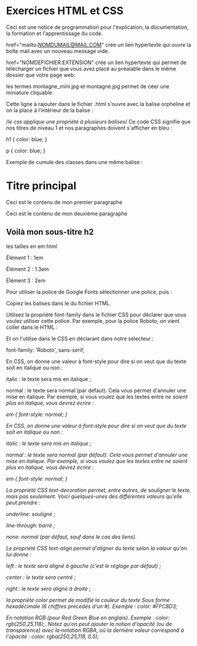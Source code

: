 # Exercices HTML et CSS

Ceci est une notice de programmation pour l'explication, la documentation, la formation et l'apprentissage du code.

href="mailto:NOMDUMAIL@MAIL.COM" crée un lien hypertexte qui ouvre la boîte mail avec un nouveau message vide.

href="NOMDEFICHIER.EXTENSION" crée un lien hypertexte qui permet de télécharger un fichier que vous avez placé au préalable dans le même dossier que votre page web.

les termes montagne_mini.jpg et montagne.jpg permet de céer une miniature cliquable

 <!--les balises li, ul, ol sert à baliser et insérer des éléments dans une liste -->

Cette ligne à rajouter dans le fichier .html s'ouvre avec la balise orpheline <link> et on la place à l'intérieur de la balise <head> </head> :

<head>
    <meta charset="utf-8">
    <title>Ma page</title>
    <link href="style.css" rel="stylesheet">
</head>

/_le css applique une propriété à plusieurs balises_/
Ce code CSS signifie que nos titres de niveau 1 et nos paragraphes doivent s'afficher en bleu :

h1 {
color: blue;
}

p {
color: blue;
}

Exemple de cumule des classes dans une même balise :

<body>
    <h1>Titre principal</h1>
    <p>Ceci est le contenu de mon premier paragraphe</p>
    <p class="ma-classe grand-texte">Ceci est le contenu de mon deuxième paragraphe</p>
    <h2 class="grand-texte">Voilà mon sous-titre h2</h2>
</body>

les tailles en em html

<p class="elem1">Élément 1 : 1em</p>
<p class="elem2">Élément 2 : 1.3em</p>
<p class="elem3">Élément 3 : 2em</p>

Pour utiliser la police de Google Fonts sélectionner une police, puis :

Copiez les balises <link> dans le <head> </head> du fichier HTML.

Utilisez la propriété font-family dans le fichier CSS pour déclarer que vous voulez utiliser cette police. Par exemple, pour la police Roboto, on vient coller dans le HTML :

<link rel="preconnect" href="https://fonts.googleapis.com">
<link rel="preconnect" href="https://fonts.gstatic.com" crossorigin>
<link href="https://fonts.googleapis.com/css2?family=Roboto&display=swap" rel="stylesheet">
Et on l'utilise dans le CSS en déclarant dans notre sélecteur :

font-family: 'Roboto', sans-serif;

En CSS, on donne une valeur à font-style pour dire si on veut que du texte soit en italique ou non :

italic : le texte sera mis en italique ;

normal : le texte sera normal (par défaut). Cela vous permet d'annuler une mise en italique. Par exemple, si vous voulez que les textes entre <em> ne soient plus en italique, vous devrez écrire :

em
{
font-style: normal;
}

En CSS, on donne une valeur à font-style pour dire si on veut que du texte soit en italique ou non :

italic : le texte sera mis en italique ;

normal : le texte sera normal (par défaut). Cela vous permet d'annuler une mise en italique. Par exemple, si vous voulez que les textes entre <em> ne soient plus en italique, vous devrez écrire :

em
{
font-style: normal;
}

La propriété CSS text-decoration permet, entre autres, de souligner le texte, mais pas seulement. Voici quelques-unes des différentes valeurs qu'elle peut prendre :

underline: souligné ;

line-through: barré ;

none: normal (par défaut, sauf dans le cas des liens).

Le propriété CSS text-align permet d'aligner du texte selon la valeur qu'on lui donne :

left : le texte sera aligné à gauche (c'est le réglage par défaut) ;

center : le texte sera centré ;

right : le texte sera aligné à droite ;

la propriété color permet de modifié la couleur du texte
Sous forme hexadécimale (6 chiffres précédés d'un #). Exemple : color: #FFC8D3;

En notation RGB (pour Red Green Blue en anglais). Exemple : color: rgb(250,25,118);. Notez qu'on peut ajouter la notion d'opacité (ou de transparence) avec la notation RGBA, où la dernière valeur correspond à l'opacité : color: rgba(250,25,118, 0.5);
